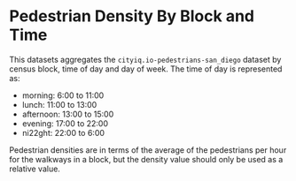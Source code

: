 # Pedestrian Density By Block and Time

This datasets aggregates the ``cityiq.io-pedestrians-san_diego`` dataset by
census block, time of day and day of week. The time of day is represented as:

* morning: 6:00 to 11:00
* lunch: 11:00 to 13:00
* afternoon: 13:00 to 15:00
* evening: 17:00 to 22:00
* ni22ght: 22:00 to 6:00

Pedestrian densities are in terms of the average of the pedestrians per hour
for the walkways in a block, but the density value should only be used as a
relative value.
